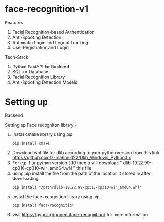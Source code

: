 # face-recognition-v1
Features 
1. Facial Recognition-based Authentication
2. Anti-Spoofing Detection
3. Automatic Login and Logout Tracking
4. User Registration and Login

Tech-Stack
1. Python FastAPI for Backend
2. SQL for Database
3. Facial Recognition Library
4. Anti-Spoofing Detection Models

# Setting up
 Backend

 Setting up Face recogniton library -
 
 1. Install cmake library using pip
    ```
    pip install cmake
    
    ```
 3. Download whl file for dlib according to your python version from this link https://github.com/z-mahmud22/Dlib_Windows_Python3.x
 4. For eg: if ur python version 3.10 then u will download " dlib-19.22.99-cp310-cp310-win_amd64.whl " this file
 5. using pip install the file from the path of the location it stored in after downloading
    ```
    pip install "/path/dlib-19.22.99-cp310-cp310-win_amd64.whl"

    ```
 7. Install the face recognition library using pip.
    ```
    pip install face-recognition

    ```
 9. visit https://pypi.org/project/face-recognition/ for more information


